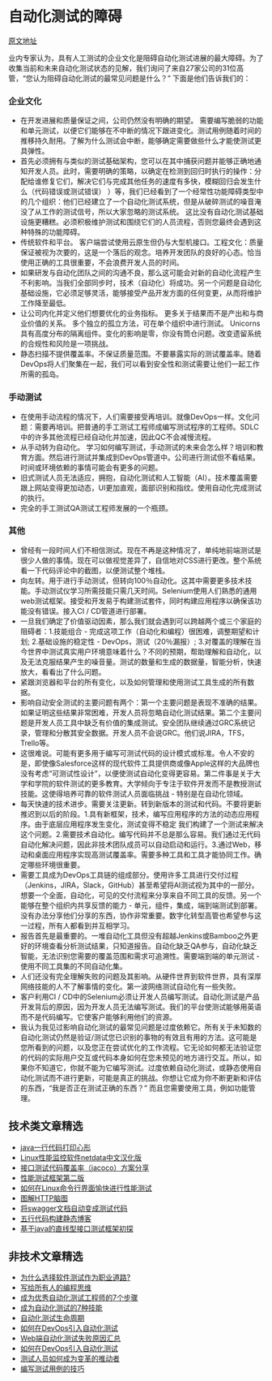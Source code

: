 # 自动化测试的障碍


[原文地址](https://dzone.com/articles/roadblocks-to-automated-testing)

业内专家认为，具有人工测试的企业文化是阻碍自动化测试进展的最大障碍。为了收集当前和未来自动化测试状态的见解，我们询问了来自27家公司的31位高管，“您认为阻碍自动化测试的最常见问题是什么？”
下面是他们告诉我们的：

### 企业文化
- 在开发进展和质量保证之间，公司仍然没有明确的期望。 需要编写脆弱的功能和单元测试，以便它们能够在不中断的情况下跟进变化。测试用例随着时间的推移持久耐用。了解为什么测试会中断，能够确定需要做些什么才能使测试更具弹性。
- 首先必须拥有与类似的测试基础架构，您可以在其中捕获问题并能够正确地通知开发人员。此时，需要明确的策略，以确定在检测到回归时执行的操作：分配给谁修复它们，解决它们与完成其他任务的速度有多快，模糊回归会发生什么（代码错误或测试错误） ）等，我们已经看到了一个经常性功能障碍类型中的几个组织：他们已经建立了一个自动化测试系统，但是从破碎测试的噪音淹没了从工作的测试信号，所以大家忽略的测试系统。 这比没有自动化测试基础设施更糟糕。必须积极维护测试和围绕它们的人员流程，否则您最终会遇到这种特殊的功能障碍。 
- 传统软件和平台。 客户端尝试使用云原生但仍与大型机接口。工程文化：质量保证被视为次要的，这是一个落后的观念。培养开发团队的良好的心态。恰当使用正确的工具很重要，不会浪费开发人员的时间。 
- 如果研发与自动化团队之间的沟通不良，那么这可能会对新的自动化流程产生不利影响。当我们全部同步时，技术（自动化）将成功。另一个问题是自动化基础设施，它必须足够灵活，能够接受产品开发方面的任何变更，从而将维护工作降至最低。
- 让公司内化并定义他们想要优化的业务指标。 更多关于结果而不是产出和与商业价值的关系。 多个独立的孤立方法，可在单个组织中进行测试。 Unicorns具有高度分布的隔离组件。变化的影响是零，你没有筒仓问题。改变遗留系统的合规性和风险是一项挑战。 
- 静态扫描不提供覆盖率。不保证质量范围。不要暴露实际的测试覆盖率。随着DevOps将人们聚集在一起，我们可以看到安全性和测试需要让他们一起工作所需的孤岛。

### 手动测试
- 在使用手动流程的情况下，人们需要接受再培训。就像DevOps一样。文化问题：需要再培训。把普通的手工测试工程师成编写测试程序的工程师。SDLC中的许多其他流程已经自动化并加速，因此QC不会减慢流程。 
- 从手动转为自动化。 学习如何编写测试，手动测试的未来会怎么样？培训和教育方面。然后进行测试并集成到DevOps管道中。公司进行测试但不看结果。时间或环境依赖的事情可能会有更多的问题。 
- 旧式测试人员无法适应，拥抱，自动化测试和人工智能（AI）。技术覆盖需要跟上网站变得更加动态，UI更加直观，面部识别和指纹。使用自动化完成测试的执行。
- 完全的手工测试QA测试工程师发展的一个瓶颈。

### 其他
- 曾经有一段时间人们不相信测试。现在不再是这种情况了，单纯地前端测试是很少人做的事情。现在可以做视觉差异了，自信地对CSS进行更改。整个系统看一下代码评论中的截图，以便测试整个堆栈。
- 向左转。用于进行手动测试，但转向100％自动化。这其中需要更多技术技能。手动测试仪学习所需技能只需几天时间。Selenium使用人们熟悉的通用web测试框架。接受和开发易于构建测试套件，同时构建应用程序以确保该功能没有错误。接入CI / CD管道进行部署。
- 一旦我们确定了价值驱动因素，那么我们就会遇到可以跨越两个或三个家庭的阻碍者：1.技能组合 - 完成这项工作（自动化和编程）很困难，调整期望和计划; 2.基础设施的稳定性 - DevOps，测试（20％漏报）; 3.对覆盖的理解在当今世界中测试真实用户环境意味着什么？不同的预期，帮助理解和自动化，以及无法克服结果产生的噪音量。测试的数量和生成的数据量，智能分析，快速放大，看看出了什么问题。
- 紧跟浏览器和平台的所有变化，以及如何管理和使用测试工具生成的所有数据。
- 影响自动安全测试的主要问题有两个：第一个主要问题是表现不准确的结果。如果证明这些结果非常困难，开发人员将忽略自动化测试结果。第二个主要问题是开发人员工具中缺乏有价值的集成测试。安全团队继续通过GRC系统记录，管理和分散其安全数据。开发人员不会说GRC。他们说JIRA，TFS，Trello等。
- 这很难说。可能有更多用于编写可测试代码的设计模式或标准。令人不安的是，即使像Salesforce这样的现代软件工具提供商或像Apple这样的大品牌也没有考虑“可测试性设计”，以便使测试自动化变得更容易。第二件事是关于大学和学院的软件测试的更多教育。大学倾向于专注于软件开发而不是教授测试技能。这使得培养可靠的软件测试人员面临挑战 - 特别是在自动化领域。
- 每天快速的技术进步。需要关注更新。转到新版本的测试和代码。不要将更新推迟到以后的阶段。1.具有新框架，技术，编写应用程序的方法的动态应用程序。由于底层应用程序发生变化，测试变得不稳定 我们构建了一个测试来解决这个问题。2.需要技术自动化。编写代码并不总是那么容易。我们通过无代码自动化解决问题，因此非技术团队成员可以自动启动和运行。3.通过Web，移动和桌面应用程序实现高测试覆盖率。需要多种工具和工具才能协同工作。确定哪些环境很重要。
- 需要工具成为DevOps工具链的组成部分。使用许多工具进行交付过程（Jenkins，JIRA，Slack，GitHub）甚至希望将AI测试视为其中的一部分。想要一个全面，自动化，可见的交付流程来分享来自不同工具的反馈。另一个能够在整个组织内共享反馈的能力 - 单元，组件，集成，端到端测试到部署。没有办法分享他们分享的东西，协作非常重要。数字化转型高管也希望参与这一过程，所有人都看到并互相学习。
- 报告首先是最重要的。一堆自动化工具但没有超越Jenkins或Bamboo之外更好的环境查看分析测试结果，只知道报告。自动化缺乏QA参与，自动化缺乏智能，无法识别您需要的覆盖范围和需求可追溯性。需要端到端的单元测试 - 使用不同工具集的不同自动化集。
- 人们还没有完全理解失败的问题及其影响。从硬件世界到软件世界，具有深厚网络技能的人不了解事情的变化。第一波网络测试自动化有一些失败。
- 客户利用CI / CD中的Selenium必须让开发人员编写测试。自动化测试是产品开发背后的原因，因为开发人员无法编写测试。我们的平台使测试能够用英语而不是代码编写。它使客户能够利用他们的资源。
- 我认为我见过影响自动化测试的最常见问题是过度依赖它。所有关于未知数的自动化测试仍然是验证/测试您已识别的事物的有效且有用的方法。这可能是您所看到的问题，以及您正在尝试优化的工作流程。它无论如何都无法验证您的代码的实际用户交互或代码本身如何在您未预见的地方进行交互。所以，如果你不知道它，你就不能为它编写测试。过度依赖自动化测试，或静态使用自动化测试而不进行更新，可能是真正的挑战。你想让它成为你不断更新和评估的东西，“我是否正在测试正确的东西？” 而且您需要使用工具，例如功能管理。


## 技术类文章精选

- [java一行代码打印心形](https://mp.weixin.qq.com/s/QPSryoSbViVURpSa9QXtpg)
- [Linux性能监控软件netdata中文汉化版](https://mp.weixin.qq.com/s/fdXtK-5WwKnxjLZdyg6-nA)
- [接口测试代码覆盖率（jacoco）方案分享](https://mp.weixin.qq.com/s/D73Sq6NLjeRKN8aCpGLOjQ)
- [性能测试框架第二版](https://mp.weixin.qq.com/s/JPyGQ2DRC6EVBmZkxAoVWA)
- [如何在Linux命令行界面愉快进行性能测试](https://mp.weixin.qq.com/s/fwGqBe1SpA2V0lPfAOd04Q)
- [图解HTTP脑图](https://mp.weixin.qq.com/s/100Vm8FVEuXs0x6rDGTipw)
- [将swagger文档自动变成测试代码](https://mp.weixin.qq.com/s/SY8mVenj0zMe5b47GS9VSQ)
- [五行代码构建静态博客](https://mp.weixin.qq.com/s/hZnimJOg5OqxRSDyFvuiiQ)
- [基于java的直线型接口测试框架初探](https://mp.weixin.qq.com/s/xhg4exdb1G18-nG5E7exkQ)

## 非技术文章精选

- [为什么选择软件测试作为职业道路?](https://mp.weixin.qq.com/s/o83wYvFUvy17kBPLDO609A)
- [写给所有人的编程思维](https://mp.weixin.qq.com/s/Oj33UCnYfbUgzsBzEm2GPQ)
- [成为优秀自动化测试工程师的7个步骤](https://mp.weixin.qq.com/s/wdw1l4AZnPpdPBZZueCcnw)
- [成为自动化测试的7种技能](https://mp.weixin.qq.com/s/e-HAGMO0JLR7VBBWLvk0dQ)
- [自动化测试生命周期](https://mp.weixin.qq.com/s/SH-vb2RagYQ3sfCY8QM5ew)
- [如何在DevOps引入自动化测试](https://mp.weixin.qq.com/s/MclK3VvMN1dsiXXJO8g7ig)
- [Web端自动化测试失败原因汇总](https://mp.weixin.qq.com/s/qzFth-Q9e8MTms1M8L5TyA)
- [如何在DevOps引入自动化测试](https://mp.weixin.qq.com/s/MclK3VvMN1dsiXXJO8g7ig)
- [测试人员如何成为变革的推动者](https://mp.weixin.qq.com/s/0nTZHBOuKG0rewKAeyIqwA)
- [编写测试用例的技巧](https://mp.weixin.qq.com/s/zZAh_XXXGOyhlm6ebzs06Q)
